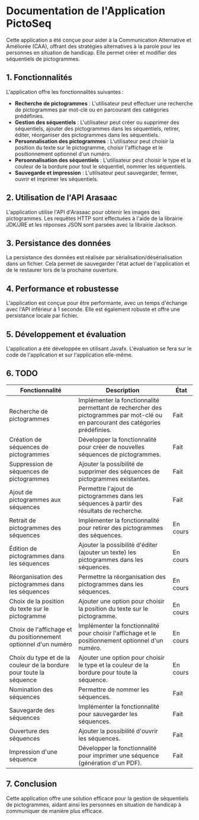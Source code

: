 # Documentation de l'Application PictoSeq
Cette application a été conçue pour aider à la Communication Alternative et Améliorée (CAA), offrant des stratégies alternatives à la parole pour les personnes en situation de handicap. Elle permet créer et modifier des séquentiels de pictogrammes.

## 1. Fonctionnalités
L'application offre les fonctionnalités suivantes :

- **Recherche de pictogrammes** : L'utilisateur peut effectuer une recherche de pictogrammes par mot-clé ou en parcourant des catégories prédéfinies.
- **Gestion des séquentiels** : L'utilisateur peut créer ou supprimer des séquentiels, ajouter des pictogrammes dans les séquentiels, retirer, éditer, réorganiser des pictogrammes dans les séquentiels.
- **Personnalisation des pictogrammes** : L'utilisateur peut choisir la position du texte sur le pictogramme, choisir l'affichage et le positionnement optionnel d'un numéro.
- **Personnalisation des séquentiels** : L'utilisateur peut choisir le type et la couleur de la bordure pour tout le séquentiel, nommer les séquentiels.
- **Sauvegarde et impression** : L'utilisateur peut sauvegarder, fermer, ouvrir et imprimer les séquentiels.

## 2. Utilisation de l'API Arasaac
L'application utilise l'API d'Arasaac pour obtenir les images des pictogrammes. Les requêtes HTTP sont effectuées à l'aide de la librairie JDK/JRE et les réponses JSON sont parsées avec la librairie Jackson.

## 3. Persistance des données
La persistance des données est réalisée par sérialisation/désérialisation dans un fichier. Cela permet de sauvegarder l'état actuel de l'application et de le restaurer lors de la prochaine ouverture.

## 4. Performance et robustesse
L'application est conçue pour être performante, avec un temps d'échange avec l'API inférieur à 1 seconde. Elle est également robuste et offre une persistance locale par fichier.

## 5. Développement et évaluation
L'application a été développée en utilisant Javafx. L'évaluation se fera sur le code de l'application et sur l'application elle-même.

## 6. TODO
| Fonctionnalité                                                      | Description                                                                                                                      | État     |
|---------------------------------------------------------------------|----------------------------------------------------------------------------------------------------------------------------------|----------|
| Recherche de pictogrammes                                           | Implémenter la fonctionnalité permettant de rechercher des pictogrammes par mot-clé ou en parcourant des catégories prédéfinies. | Fait     |
| Création de séquences de pictogrammes                               | Développer la fonctionnalité pour créer de nouvelles séquences de pictogrammes.                                                  | Fait     |
| Suppression de séquences de pictogrammes                            | Ajouter la possibilité de supprimer des séquences de pictogrammes existantes.                                                    | Fait     |
| Ajout de pictogrammes aux séquences                                 | Permettre l'ajout de pictogrammes dans les séquences à partir des résultats de recherche.                                        | Fait     |
| Retrait de pictogrammes des séquences                               | Implémenter la fonctionnalité pour retirer des pictogrammes des séquences.                                                       | En cours |
| Édition de pictogrammes dans les séquences                          | Ajouter la possibilité d'éditer (ajouter un texte) les pictogrammes dans les séquences.                                          | En cours |
| Réorganisation des pictogrammes dans les séquences                  | Permettre la réorganisation des pictogrammes dans les séquences.                                                                 | En cours |
| Choix de la position du texte sur le pictogramme                    | Ajouter une option pour choisir la position du texte sur le pictogramme.                                                         | En cours |
| Choix de l'affichage et du positionnement optionnel d'un numéro     | Implémenter la fonctionnalité pour choisir l'affichage et le positionnement optionnel d'un numéro.                               | En cours |
| Choix du type et de la couleur de la bordure pour toute la séquence | Ajouter une option pour choisir le type et la couleur de la bordure pour toute la séquence.                                      | En cours |
| Nomination des séquences                                            | Permettre de nommer les séquences.                                                                                               | Fait     |
| Sauvegarde des séquences                                            | Implémenter la fonctionnalité pour sauvegarder les séquences.                                                                    | Fait     |
| Ouverture des séquences                                             | Ajouter la possibilité d'ouvrir les séquences.                                                                                   | Fait     |
| Impression d'une séquence                                           | Développer la fonctionnalité pour imprimer une séquence (génération d'un PDF).                                                   | Fait     |

## 7. Conclusion
Cette application offre une solution efficace pour la gestion de séquentiels de pictogrammes, aidant ainsi les personnes en situation de handicap à communiquer de manière plus efficace.